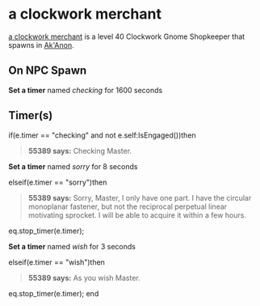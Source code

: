 # a clockwork merchant



[a clockwork merchant](/npc/55389) is a level 40 Clockwork Gnome Shopkeeper that spawns in [Ak'Anon](/zone/55).



## On NPC Spawn

**Set a timer** named *checking* for 1600 seconds


## Timer(s)

if(e.timer == "checking" and not e.self:IsEngaged())then


>**55389 says:** Checking Master.


**Set a timer** named *sorry* for 8 seconds



elseif(e.timer == "sorry")then


>**55389 says:** Sorry, Master, I only have one part. I have the circular monoplanar fastener, but not the reciprocal perpetual linear motivating sprocket. I will be able to acquire it within a few hours.


eq.stop_timer(e.timer);


**Set a timer** named *wish* for 3 seconds

elseif(e.timer == "wish")then


>**55389 says:** As you wish Master.


eq.stop_timer(e.timer);
end
